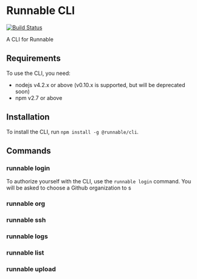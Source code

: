 # Runnable CLI

[![Build Status](https://travis-ci.org/Runnable/cli.svg?branch=master)](https://travis-ci.org/Runnable/cli)

A CLI for Runnable

## Requirements

To use the CLI, you need:

* nodejs v4.2.x or above (v0.10.x is supported, but will be deprecated soon)
* npm v2.7 or above

## Installation

To install the CLI, run `npm install -g @runnable/cli`.

## Commands

### runnable login

To authorize yourself with the CLI, use the `runnable login` command. You will be asked to choose a Github organization to s


### runnable org
### runnable ssh
### runnable logs
### runnable list
### runnable upload
